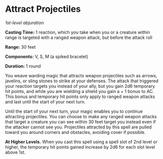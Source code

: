 # Attract Projectiles
*1st-level abjuration*

**Casting Time:** 1 reaction, which you take when you or a creature within range is targeted with a ranged weapon attack, but before the attack roll

**Range:** 30 feet

**Components:** V, S, M (a spiked bracelet)

**Duration:** 1 round

You weave warding magic that attracts weapon projectiles such as arrows, javelins, or sling stones to strike at your defenses. The attack that triggered your reaction targets you instead of your ally, but you gain 2d6 temporary hit points, and while you are wielding a shield you gain a + 1 bonus to AC. This bonus and temporary hit points only apply to ranged weapon attacks and last until the start of your next turn.

Until the start of your next turn, your magic enables you to continue attracting projectiles. You can choose to make any ranged weapon attacks that target a creature you can see within 30 feet target you instead even if the attacker cannot see you. Projectiles attracted by this spell are pulled toward you around corners and obstacles, avoiding cover if possible.

**At Higher Levels.** When you cast this spell using a spell slot of 2nd level or higher, the temporary hit points gained increase by 2d6 for each slot level above 1st.
